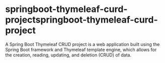 # springboot-thymeleaf-curd-projectspringboot-thymeleaf-curd-project
A Spring Boot Thymeleaf CRUD project is a web application built using the Spring Boot framework and Thymeleaf template engine, which allows for the creation, reading, updating, and deletion (CRUD) of data.
